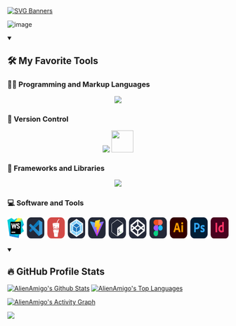 [![SVG Banners](https://svg-banners.vercel.app/api?type=typeWriter&text1=Peter%20Ryzhov%20👨‍💻%20|%20I%20love%20coding!❤️💻&width=800&height=150)](https://github.com/Akshay090/svg-banners)

![image](https://www.codewars.com/users/AlienAmigo/badges/large)

<details open> 
  <summary><h2>🛠️ My Favorite Tools</h2></summary>
  <!-- Some badges are from https://github.com/Ileriayo/markdown-badges -->

<h3>👨‍💻 Programming and Markup Languages</h3>

  <p align="center">
    <a href="https://skillicons.dev">
      <img src="https://skillicons.dev/icons?i=html,css,sass,pug,js,ts,py,md,svg,regex" />
    </a>
  </p>

<h3>💾 Version Control</h3>
  <p align="center">
      <img src="https://skillicons.dev/icons?i=git,github,gitlab" />
    <img src="https://user-images.githubusercontent.com/25181517/192108375-268c35e6-ab26-44b2-88bf-e3121a4e5083.png" height="50" width="50">
  </p>

<h3>🧰 Frameworks and Libraries</h3>

  <p align="center">
    <a href="https://skillicons.dev">
      <img src="https://skillicons.dev/icons?i=nodejs,react,styledcomponents,redux,astro,tailwind,laravel,bootstrap" />
    </a>
  </p>

[//]: # (<h3>☁️ Cloud Hosting</h3>)

[//]: # ()
[//]: # (  <p align="center">)

[//]: # (    <a href="https://skillicons.dev">)

[//]: # (      <img src="https://skillicons.dev/icons?i=aws,gcp,cloudflare,firebase,heroku,vercel,netlify" />)

[//]: # (    </a>)

[//]: # (  </p>)

[//]: # (<h3>🗄️ Databases </h3>)

[//]: # ()
[//]: # (  <p align="center">)

[//]: # (    <a href="https://skillicons.dev">)

[//]: # (      <img src="https://skillicons.dev/icons?i=mysql,dynamodb,mongodb,sqlite,postgres" />)

[//]: # (    </a>)

[//]: # (  </p>)

<h3>💻 Software and Tools</h3>

<p align="center">
<img src="img/software_and_tools.svg" alt="Software and Tools" height="48" />
</p>

</details>

<details open> 
  <summary><h2>🔥 GitHub Profile Stats</h2></summary>
<!-- https://github.com/anuraghazra/github-readme-stats -->

<a href="https://github.com/anuraghazra/github-readme-stats"><img alt="AlienAmigo's Github Stats" src="https://denvercoder1-github-readme-stats.vercel.app/api/?username=AlienAmigo&show_icons=true&include_all_commits=true&count_private=true&theme=react&hide_border=true&bg_color=1F222E&title_color=F85D7F&icon_color=F8D866" height="192px"/></a>
<a href="https://github.com/anuraghazra/github-readme-stats"><img alt="AlienAmigo's Top Languages" src="https://github-readme-stats.vercel.app/api/top-langs/?username=AlienAmigo&langs_count=8&layout=compact&theme=react&hide_border=true&bg_color=1F222E&title_color=F85D7F&icon_color=F8D866&hide=Jupyter%20Notebook" height="192px"/></a>
<br/>

  <!-- https://github.com/ashutosh00710/github-readme-activity-graph -->

<a href="https://github.com/ashutosh00710/github-readme-activity-graph"><img alt="AlienAmigo's Activity Graph" src="https://github-readme-activity-graph.cyclic.app/graph/?username=AlienAmigo&bg_color=1F222E&color=F8D866&line=F85D7F&point=FFFFFF&hide_border=true" /></a>

</details>

[![](https://visitcount.itsvg.in/api?id=AlienAmigo&icon=0&color=3)](https://visitcount.itsvg.in)


[//]: # (### HELLO!👋)

<!--
**AlienAmigo/AlienAmigo** is a ✨ _special_ ✨ repository because its `README.md` (this file) appears on your GitHub profile.

Here are some ideas to get you started:

- 🔭 I’m currently working on ...
- 🌱 I’m currently learning ...
- 👯 I’m looking to collaborate on ...
- 🤔 I’m looking for help with ...
- 💬 Ask me about ...
- 📫 How to reach me: ...
- 😄 Pronouns: ...
- ⚡ Fun fact: ...
-->
